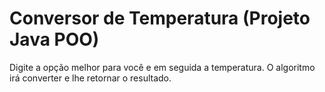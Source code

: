 # Conversor de Temperatura (Projeto Java POO)
Digite a opção melhor para você e em seguida a temperatura. O algoritmo irá converter e lhe retornar o resultado.
